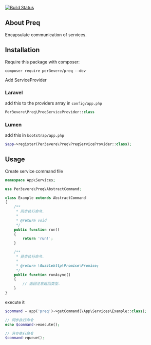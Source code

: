 [![Build Status](https://travis-ci.org/persevereVon/preq-laravel.svg?branch=master)](https://travis-ci.org/persevereVon/preq-laravel)

## About Preq

Encapsulate communication of services.

## Installation

Require this package with composer:

```
composer require per3evere/preq --dev
```

Add ServiceProvider

### Laravel

add this to the providers array in `config/app.php`
```php
Per3evere\Preq\PreqServiceProvider::class
```

### Lumen

add this in `bootstrap/app.php`
```php
$app->register(Per3evere\Preq\PreqServiceProvider::class);
```


## Usage

Create service command file

``` php
namespace App\Services;

use Per3evere\Preq\AbstractCommand;

class Example extends AbstractCommand
{
    /**
     * 同步执行命令.
     *
     * @return void
     */
    public function run()
    {
        return 'run!';
    }

    /**
     * 异步执行命令.
     *
     * @return \Guzzlehttp\Promise\Promise;
     */
    public function runAsync()
    {
        // 返回注意返回类型.
    }
}
```

execute it

```php
$command = app('preq')->getCommand(\App\Services\Example::class);

// 同步执行命令
echo $command->execute();

// 异步执行命令
$command->queue();
```


